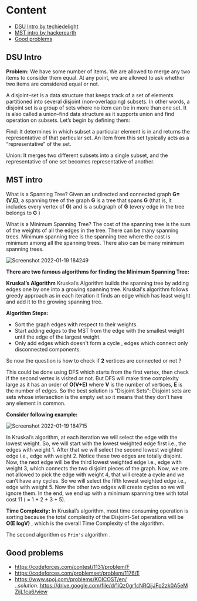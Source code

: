 # Content
- [DSU Intro by techiedelight](https://github.com/A-bahaa/competitive-programming-algorithms/tree/main/Union-Find%20Disjoint%20Sets%20%26%20MST#dsu-intro)
- [MST intro by hackerearth](https://github.com/A-bahaa/competitive-programming-algorithms/tree/main/Union-Find%20Disjoint%20Sets%20%26%20MST#mst-intro)
- [Good problems](https://github.com/A-bahaa/competitive-programming-algorithms/tree/main/Union-Find%20Disjoint%20Sets%20%26%20MST#good-problems)




## DSU Intro
**Problem:** We have some number of items. We are allowed to merge any two items to consider them equal. At any point, we are allowed to ask whether two items are considered equal or not.

A disjoint–set is a data structure that keeps track of a set of elements partitioned into several disjoint (non-overlapping) subsets. In other words, a disjoint set is a group of sets where no item can be in more than one set. It is also called a union–find data structure as it supports union and find operation on subsets. Let’s begin by defining them:

Find: It determines in which subset a particular element is in and returns the representative of that particular set. An item from this set typically acts as a “representative” of the set.

Union: It merges two different subsets into a single subset, and the representative of one set becomes representative of another.

## MST intro

What is a Spanning Tree?
Given an undirected and connected graph **G=(V,E)**, a spanning tree of the graph **G** is a tree that spans **G** (that is, it includes every vertex of **G**) and is a subgraph of **G** (every edge in the tree belongs to **G** )

What is a Minimum Spanning Tree?
The cost of the spanning tree is the sum of the weights of all the edges in the tree. There can be many spanning trees. Minimum spanning tree is the spanning tree where the cost is minimum among all the spanning trees. There also can be many minimum spanning trees.

![Screenshot 2022-01-19 184249](https://user-images.githubusercontent.com/65967989/150175470-9aa7ff87-d644-40e4-9299-0e3ef8c4a0f8.jpg)

**There are two famous algorithms for finding the Minimum Spanning Tree:**

**Kruskal’s Algorithm**
Kruskal’s Algorithm builds the spanning tree by adding edges one by one into a growing spanning tree. Kruskal's algorithm follows greedy approach as in each iteration it finds an edge which has least weight and add it to the growing spanning tree.

**Algorithm Steps:**

- Sort the graph edges with respect to their weights.
- Start adding edges to the MST from the edge with the smallest weight until the edge of the largest weight.
- Only add edges which doesn't form a cycle , edges which connect only disconnected components.

So now the question is how to check if **2** vertices are connected or not ?

This could be done using DFS which starts from the first vertex, then check if the second vertex is visited or not. But DFS will make time complexity large as it has an order of **O(V+E)**  where **V** is the number of vertices, **E** is the number of edges. So the best solution is "Disjoint Sets":
Disjoint sets are sets whose intersection is the empty set so it means that they don't have any element in common.

**Consider following example:**


![Screenshot 2022-01-19 184715](https://user-images.githubusercontent.com/65967989/150176132-c1f2ea20-ec2b-426f-bb22-c1ae28c082e2.jpg)



In Kruskal’s algorithm, at each iteration we will select the edge with the lowest weight. So, we will start with the lowest weighted edge first i.e., the edges with weight 1. After that we will select the second lowest weighted edge i.e., edge with weight 2. Notice these two edges are totally disjoint. Now, the next edge will be the third lowest weighted edge i.e., edge with weight 3, which connects the two disjoint pieces of the graph. Now, we are not allowed to pick the edge with weight 4, that will create a cycle and we can’t have any cycles. So we will select the fifth lowest weighted edge i.e., edge with weight 5. Now the other two edges will create cycles so we will ignore them. In the end, we end up with a minimum spanning tree with total cost 11 ( = 1 + 2 + 3 + 5).

**Time Complexity:**
In Kruskal’s algorithm, most time consuming operation is sorting because the total complexity of the Disjoint-Set operations will be **O(E logV)** , which is the overall Time Complexity of the algorithm.

The second algorithm os `Prim's` algorithm .


## Good problems
- https://codeforces.com/contest/1131/problem/F
- https://codeforces.com/problemset/problem/1176/E
- https://www.spoj.com/problems/KOICOST/en/ .._solution_..https://drive.google.com/file/d/1iQz0gr1cNRQijJFp2zk0A5eMZijL1ca6/view


